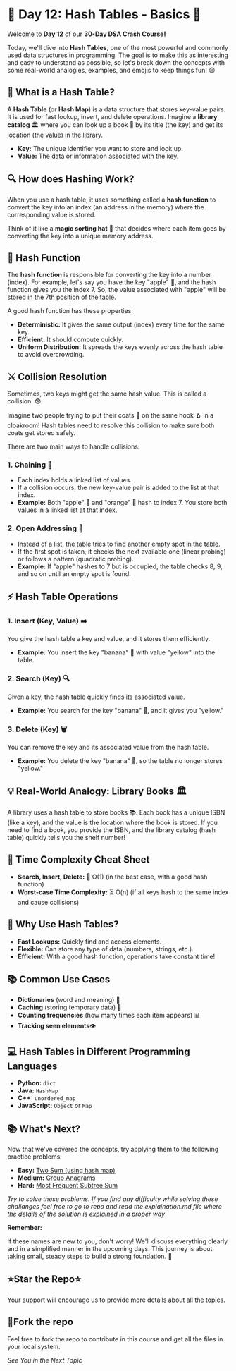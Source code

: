 # 🚀 Day 12: Hash Tables - Basics 🚀

Welcome to **Day 12** of our **30-Day DSA Crash Course!** 

Today, we'll dive into **Hash Tables**, one of the most powerful and commonly used data structures in programming. The goal is to make this as interesting and easy to understand as possible, so let's break down the concepts with some real-world analogies, examples, and emojis to keep things fun! 😄

## 🌟 What is a Hash Table?

A **Hash Table** (or **Hash Map**) is a data structure that stores key-value pairs. It is used for fast lookup, insert, and delete operations. Imagine a **library catalog** 🏛️ where you can look up a book 📖 by its title (the key) and get its location (the value) in the library.

- **Key:** The unique identifier you want to store and look up.
- **Value:** The data or information associated with the key.

## 🔍 How does Hashing Work?

When you use a hash table, it uses something called a **hash function** to convert the key into an index (an address in the memory) where the corresponding value is stored.

Think of it like a **magic sorting hat** 🎩 that decides where each item goes by converting the key into a unique memory address.

## 🔑 Hash Function

The **hash function** is responsible for converting the key into a number (index). For example, let's say you have the key "apple" 🍎, and the hash function gives you the index 7. So, the value associated with "apple" will be stored in the 7th position of the table.

A good hash function has these properties:

- **Deterministic:** It gives the same output (index) every time for the same key.
- **Efficient:** It should compute quickly.
- **Uniform Distribution:** It spreads the keys evenly across the hash table to avoid overcrowding.

## ⚔️ Collision Resolution

Sometimes, two keys might get the same hash value. This is called a collision. 😨

Imagine two people trying to put their coats 🧥 on the same hook 🪝 in a cloakroom! Hash tables need to resolve this collision to make sure both coats get stored safely.

There are two main ways to handle collisions:

### 1. Chaining 🧵
- Each index holds a linked list of values.
- If a collision occurs, the new key-value pair is added to the list at that index.
- **Example:** Both "apple" 🍎 and "orange" 🍊 hash to index 7. You store both values in a linked list at that index.
### 2. Open Addressing 🚪
- Instead of a list, the table tries to find another empty spot in the table.
- If the first spot is taken, it checks the next available one (linear probing) or follows a pattern (quadratic probing).
- **Example:** If "apple" hashes to 7 but is occupied, the table checks 8, 9, and so on until an empty spot is found.

## ⚡️ Hash Table Operations
### 1. Insert (Key, Value) ➡️
You give the hash table a key and value, and it stores them efficiently.

- **Example:** You insert the key "banana" 🍌 with value "yellow" into the table.
### 2. Search (Key) 🔍
Given a key, the hash table quickly finds its associated value.

- **Example:** You search for the key "banana" 🍌, and it gives you "yellow."

### 3. Delete (Key) 🗑️
You can remove the key and its associated value from the hash table.

- **Example:** You delete the key "banana" 🍌, so the table no longer stores "yellow."

## 💡 Real-World Analogy: Library Books 🏛️

A library uses a hash table to store books 📚. Each book has a unique ISBN (like a key), and the value is the location where the book is stored. If you need to find a book, you provide the ISBN, and the library catalog (hash table) quickly tells you the shelf number!

## 🔄 Time Complexity Cheat Sheet
- **Search, Insert, Delete:** 🚀 O(1) (in the best case, with a good hash function)
- **Worst-case Time Complexity:** ⏳ O(n) (if all keys hash to the same index and cause collisions)

## 🚀 Why Use Hash Tables?
- **Fast Lookups:** Quickly find and access elements.
- **Flexible:** Can store any type of data (numbers, strings, etc.).
- **Efficient:** With a good hash function, operations take constant time!

## 📚 Common Use Cases
- **Dictionaries** (word and meaning) 📖
- **Caching** (storing temporary data) 💾
- **Counting frequencies** (how many times each item appears) 📊
- **Tracking seen elements**👁️

## 💻 Hash Tables in Different Programming Languages
- **Python:** `dict`
- **Java:** `HashMap`
- **C++:** `unordered_map`
- **JavaScript:** `Object` or `Map`

## 📚 What's Next?
Now that we've covered the concepts, try applying them to the following practice problems:


  - **Easy:** [Two Sum (using hash map)](https://leetcode.com/problems/two-sum/)
  - **Medium:** [Group Anagrams](https://leetcode.com/problems/group-anagrams/)
  - **Hard:** [Most Frequent Subtree Sum](https://leetcode.com/problems/most-frequent-subtree-sum/)



*Try to solve these problems. If you find any difficulty while solving these challanges feel free to go to repo and read the explaination.md file where the details of the solution is explained in a proper way*

**Remember:** 

If these names are new to you, don't worry! We'll discuss everything clearly and in a simplified manner in the upcoming days. This journey is about taking small, steady steps to build a strong foundation. 🚀

## ⭐Star the Repo⭐

Your support will encourage us to provide more details about all the topics.

## 🍴Fork the repo

Feel free to fork the repo to contribute in this course and get all the files in your local system.

*See You in the Next Topic*